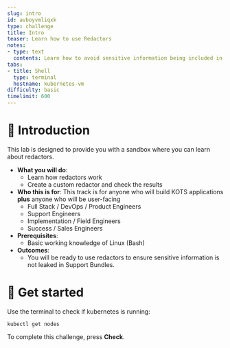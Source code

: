 ```yaml
---
slug: intro
id: avboyvmliqxk
type: challenge
title: Intro
teaser: Learn how to use Redactors
notes:
- type: text
  contents: Learn how to avoid sensitive information being included in a Support Bundle
tabs:
- title: Shell
  type: terminal
  hostname: kubernetes-vm
difficulty: basic
timelimit: 600
---
```


👋 Introduction
===============

This lab is designed to provide you with a sandbox where you can learn about redactors.

* **What you will do**:
    * Learn how redactors work
    * Create a custom redactor and check the results
* **Who this is for**: This track is for anyone who will build KOTS applications **plus** anyone who will be user-facing
    * Full Stack / DevOps / Product Engineers
    * Support Engineers
    * Implementation / Field Engineers
    * Success / Sales Engineers
* **Prerequisites**:
    * Basic working knowledge of Linux (Bash)
* **Outcomes**:
    * You will be ready to use redactors to ensure sensitive information is not leaked in Support Bundles.

🐚 Get started
===============

Use the terminal to check if kubernetes is running:

```
kubectl get nodes
```

To complete this challenge, press **Check**.
